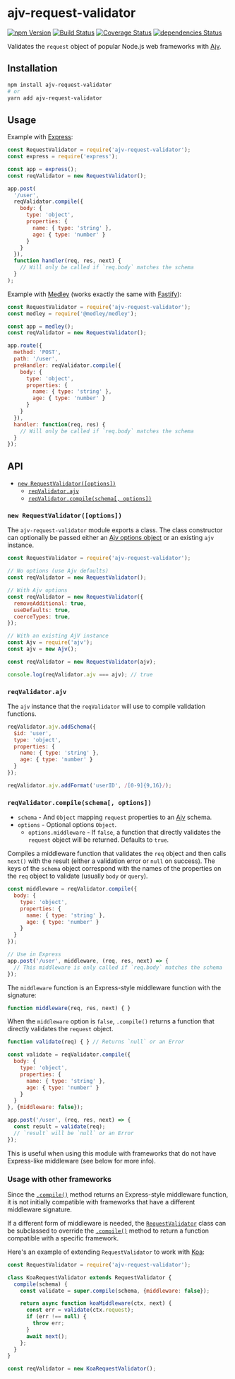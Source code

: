 # ajv-request-validator

[![npm Version](https://img.shields.io/npm/v/ajv-request-validator.svg)](https://www.npmjs.com/package/ajv-request-validator)
[![Build Status](https://travis-ci.org/medleyjs/ajv-request-validator.svg?branch=master)](https://travis-ci.org/medleyjs/ajv-request-validator)
[![Coverage Status](https://coveralls.io/repos/github/medleyjs/ajv-request-validator/badge.svg?branch=master)](https://coveralls.io/github/medleyjs/ajv-request-validator?branch=master)
[![dependencies Status](https://img.shields.io/david/medleyjs/ajv-request-validator.svg)](https://david-dm.org/medleyjs/ajv-request-validator)

Validates the `request` object of popular Node.js web frameworks with [Ajv](https://github.com/epoberezkin/ajv).

## Installation

```sh
npm install ajv-request-validator
# or
yarn add ajv-request-validator
```

## Usage

Example with [Express](http://expressjs.com/):

```js
const RequestValidator = require('ajv-request-validator');
const express = require('express');

const app = express();
const reqValidator = new RequestValidator();

app.post(
  '/user',
  reqValidator.compile({
    body: {
      type: 'object',
      properties: {
        name: { type: 'string' },
        age: { type: 'number' }
      }
    }
  }),
  function handler(req, res, next) {
    // Will only be called if `req.body` matches the schema
  }
);
```

Example with [Medley](https://www.npmjs.com/package/@medley/medley)
(works exactly the same with [Fastify](https://www.npmjs.com/package/fastify)):

```js
const RequestValidator = require('ajv-request-validator');
const medley = require('@medley/medley');

const app = medley();
const reqValidator = new RequestValidator();

app.route({
  method: 'POST',
  path: '/user',
  preHandler: reqValidator.compile({
    body: {
      type: 'object',
      properties: {
        name: { type: 'string' },
        age: { type: 'number' }
      }
    }
  }),
  handler: function(req, res) {
    // Will only be called if `req.body` matches the schema
  }
});
```

## API

+ [`new RequestValidator([options])`](#RequestValidator)
  + [`reqValidator.ajv`](#reqvalidatorajv)
  + [`reqValidator.compile(schema[, options])`](#compile)

<a id="RequestValidator"></a>
### `new RequestValidator([options])`

The `ajv-request-validator` module exports a class. The class constructor can optionally
be passed either an [Ajv options object](https://github.com/epoberezkin/ajv#options) or
an existing `ajv` instance.

```js
const RequestValidator = require('ajv-request-validator');

// No options (use Ajv defaults)
const reqValidator = new RequestValidator();

// With Ajv options
const reqValidator = new RequestValidator({
  removeAdditional: true,
  useDefaults: true,
  coerceTypes: true,
});

// With an existing AjV instance
const Ajv = require('ajv');
const ajv = new Ajv();

const reqValidator = new RequestValidator(ajv);

console.log(reqValidator.ajv === ajv); // true
```

### `reqValidator.ajv`

The `ajv` instance that the `reqValidator` will use to compile validation functions.

```js
reqValidator.ajv.addSchema({
  $id: 'user',
  type: 'object',
  properties: {
    name: { type: 'string' },
    age: { type: 'number' }
  }
});

reqValidator.ajv.addFormat('userID', /[0-9]{9,16}/);
```

<a id="compile"></a>
### `reqValidator.compile(schema[, options])`

+ `schema` - And `Object` mapping `request` properties to an [Ajv](https://ajv.js.org/) schema.
+ `options` - Optional options `Object`.
  + `options.middleware` - If `false`, a function that directly validates the `request` object will be returned. Defaults to `true`.

Compiles a middleware function that validates the `req` object and then calls `next()` with the
result (either a validation error or `null` on success). The keys of the `schema` object correspond with
the names of the properties on the `req` object to validate (usually `body` or `query`).

```js
const middleware = reqValidator.compile({
  body: {
    type: 'object',
    properties: {
      name: { type: 'string' },
      age: { type: 'number' }
    }
  }
});

// Use in Express
app.post('/user', middleware, (req, res, next) => {
  // This middleware is only called if `req.body` matches the schema
});
```

The `middleware` function is an Express-style middleware function with the signature:

```js
function middleware(req, res, next) { }
```

When the `middleware` option is `false`, `.compile()` returns a function that directly validates
the `request` object.

```js
function validate(req) { } // Returns `null` or an Error
```

```js
const validate = reqValidator.compile({
  body: {
    type: 'object',
    properties: {
      name: { type: 'string' },
      age: { type: 'number' }
    }
  }
}, {middleware: false});

app.post('/user', (req, res, next) => {
  const result = validate(req);
  // `result` will be `null` or an Error
});
```

This is useful when using this module with frameworks that do not have Express-like middleware
(see below for more info).

### Usage with other frameworks

Since the [`.compile()`](#compile) method returns an Express-style middleware
function, it is not initially compatible with frameworks that have a different
middleware signature.

If a different form of middleware is needed, the [`RequestValidator`](#RequestValidator)
class can be subclassed to override the [`.compile()`](#compile) method to return
a function compatible with a specific framework.

Here's an example of extending `RequestValidator` to work with [Koa](https://koajs.com/):

```js
const RequestValidator = require('ajv-request-validator');

class KoaRequestValidator extends RequestValidator {
  compile(schema) {
    const validate = super.compile(schema, {middleware: false});

    return async function koaMiddleware(ctx, next) {
      const err = validate(ctx.request);
      if (err !== null) {
        throw err;
      }
      await next();
    };
  }
}

const reqValidator = new KoaRequestValidator();
```
